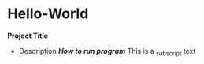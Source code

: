 # Hello-World
**Project Title**
* Description
***How to run program***
This is a <sub>subscript</sub> text
